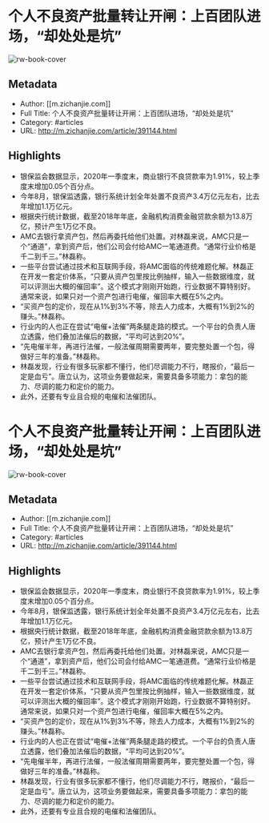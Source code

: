 # 个人不良资产批量转让开闸：上百团队进场，“却处处是坑”

![rw-book-cover](https://readwise-assets.s3.amazonaws.com/static/images/article4.6bc1851654a0.png)

## Metadata
- Author: [[m.zichanjie.com]]
- Full Title: 个人不良资产批量转让开闸：上百团队进场，“却处处是坑”
- Category: #articles
- URL: http://m.zichanjie.com/article/391144.html

## Highlights
- 银保监会数据显示，2020年一季度末，商业银行不良贷款率为1.91%，较上季度末增加0.05个百分点。
- 今年8月，银保监透露，银行系统计划全年处置不良资产3.4万亿元左右，比去年增加1.1万亿元。
- 根据央行统计数据，截至2018年年底，金融机构消费金融贷款余额为13.8万亿，预计产生1万亿不良。
- AMC去银行拿资产包，然后再委托给他们处置。对林磊来说，AMC只是一个“通道”，拿到资产后，他们公司会付给AMC一笔通道费。“通常行业价格是千二到千三。”林磊称。
- 一些平台尝试通过技术和互联网手段，将AMC面临的传统难题化解。林磊正在开发一套定价体系，“只要从资产包里按比例抽样，输入一些数据维度，就可以评测出大概的催回率”。这个模式才刚刚开始跑，行业数据不算特别好。通常来说，如果只对一个资产包进行电催，催回率大概在5%之内。
- “买资产包的定价，现在从1%到3%不等，除去人力成本，大概有1%到2%的赚头。”林磊称。
- 行业内的人也正在尝试“电催+法催”两条腿走路的模式。一个平台的负责人唐立透露，他们叠加法催后的数据，“平均可达到20%”。
- “先电催半年，再进行法催，一般法催周期需要两年，要完整处置一个包，得做好三年的准备。”林磊称。
- 林磊发现，行业有很多玩家都不懂行，他们尽调能力不行，瞎报价，“最后一定是血亏”。唐立认为，这项业务要做起来，需要具备多项能力：拿包的能力、尽调的能力和定价的能力。
- 此外，还要有专业且合规的电催和法催团队。
# 个人不良资产批量转让开闸：上百团队进场，“却处处是坑”

![rw-book-cover](https://readwise-assets.s3.amazonaws.com/static/images/article4.6bc1851654a0.png)

## Metadata
- Author: [[m.zichanjie.com]]
- Full Title: 个人不良资产批量转让开闸：上百团队进场，“却处处是坑”
- Category: #articles
- URL: http://m.zichanjie.com/article/391144.html

## Highlights
- 银保监会数据显示，2020年一季度末，商业银行不良贷款率为1.91%，较上季度末增加0.05个百分点。
- 今年8月，银保监透露，银行系统计划全年处置不良资产3.4万亿元左右，比去年增加1.1万亿元。
- 根据央行统计数据，截至2018年年底，金融机构消费金融贷款余额为13.8万亿，预计产生1万亿不良。
- AMC去银行拿资产包，然后再委托给他们处置。对林磊来说，AMC只是一个“通道”，拿到资产后，他们公司会付给AMC一笔通道费。“通常行业价格是千二到千三。”林磊称。
- 一些平台尝试通过技术和互联网手段，将AMC面临的传统难题化解。林磊正在开发一套定价体系，“只要从资产包里按比例抽样，输入一些数据维度，就可以评测出大概的催回率”。这个模式才刚刚开始跑，行业数据不算特别好。通常来说，如果只对一个资产包进行电催，催回率大概在5%之内。
- “买资产包的定价，现在从1%到3%不等，除去人力成本，大概有1%到2%的赚头。”林磊称。
- 行业内的人也正在尝试“电催+法催”两条腿走路的模式。一个平台的负责人唐立透露，他们叠加法催后的数据，“平均可达到20%”。
- “先电催半年，再进行法催，一般法催周期需要两年，要完整处置一个包，得做好三年的准备。”林磊称。
- 林磊发现，行业有很多玩家都不懂行，他们尽调能力不行，瞎报价，“最后一定是血亏”。唐立认为，这项业务要做起来，需要具备多项能力：拿包的能力、尽调的能力和定价的能力。
- 此外，还要有专业且合规的电催和法催团队。
